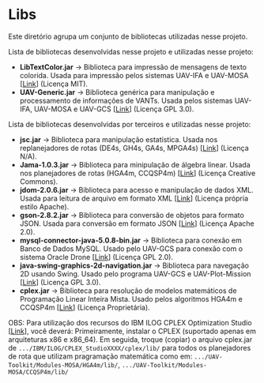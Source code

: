# Libs

Este diretório agrupa um conjunto de bibliotecas utilizadas nesse projeto.

Lista de bibliotecas desenvolvidas nesse projeto e utilizadas nesse projeto:

* **LibTextColor.jar** -> Biblioteca para impressão de mensagens de texto colorida. Usada para impressão pelos sistemas UAV-IFA e UAV-MOSA [[Link](https://github.com/jesimar/Java-Lib-Color-Texts)] (Licença MIT).
* **UAV-Generic.jar** -> Biblioteca genérica para manipulação e processamento de informações de VANTs. Usada pelos sistemas UAV-IFA, UAV-MOSA e UAV-GCS [[Link](https://github.com/jesimar/UAV-Toolkit/tree/master/UAV-Generic)] (Licença GPL 3.0).

Lista de bibliotecas desenvolvidas por terceiros e utilizadas nesse projeto:

* **jsc.jar** -> Biblioteca para manipulação estatística. Usada nos replanejadores de rotas (DE4s, GH4s, GA4s, MPGA4s) [[Link](https://mvnrepository.com/artifact/jsc/jsc/1.0)] (Licença N/A).
* **Jama-1.0.3.jar** -> Biblioteca para minipulação de álgebra linear. Usada nos planejadores de rotas (HGA4m, CCQSP4m) [[Link](https://mvnrepository.com/artifact/gov.nist.math/jama/1.0.3)] (Licença Creative Commons).
* **jdom-2.0.6.jar** -> Biblioteca para acesso e manipulação de dados XML. Usada para leitura de arquivo em formato XML [[Link](https://mvnrepository.com/artifact/org.jdom/jdom2)] (Licença própria estilo Apache).
* **gson-2.8.2.jar** -> Biblioteca para conversão de objetos para formato JSON. Usada para conversão em formato JSON [[Link](https://mvnrepository.com/artifact/com.google.code.gson/gson/2.8.2)] (Licença Apache 2.0).
* **mysql-connector-java-5.0.8-bin.jar** -> Biblioteca para conexão em Banco de Dados MySQL. Usado pelo UAV-GCS para conexão com o sistema Oracle Drone [[Link](https://mvnrepository.com/artifact/mysql/mysql-connector-java)] (Licença GPL 2.0).
* **java-swing-graphics-2d-navigation.jar** -> Biblioteca para navegação 2D usando Swing. Usado pelo programa UAV-GCS e UAV-Plot-Mission [[Link](https://github.com/marcio-da-silva-arantes/java-swing-graphics-2d-navigation)] (Licença GPL 3.0).
* **cplex.jar** -> Biblioteca para resolução de modelos matemáticos de Programação Linear Inteira Mista. Usado pelos algoritmos HGA4m e CCQSP4m [[Link](https://www.ibm.com/developerworks/br/downloads/ws/ilogcplex/index.html)] (Licença Proprietária).

OBS: Para utilização dos recursos do IBM ILOG CPLEX Optimization Studio [[Link](https://www.ibm.com/)], você deverá: Primeiramente, instalar o CPLEX (suportado apenas em arquiteturas x86 e x86_64). Em seguida, troque (copiar) o arquivo cplex.jar de 
`.../IBM/ILOG/CPLEX_StudioXXXX/cplex/lib/` para todos os planejadores de rota que utilizam pragramação matemática como em: `.../UAV-Toolkit/Modules-MOSA/HGA4m/lib/`, `.../UAV-Toolkit/Modules-MOSA/CCQSP4m/lib/`
